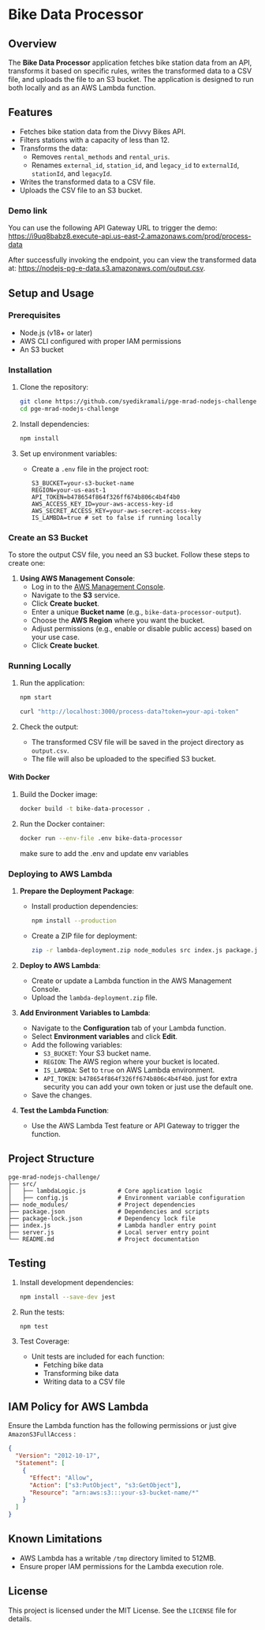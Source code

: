 # Bike Data Processor

## Overview

The **Bike Data Processor** application fetches bike station data from an API, transforms it based on specific rules, writes the transformed data to a CSV file, and uploads the file to an S3 bucket. The application is designed to run both locally and as an AWS Lambda function.

## Features

- Fetches bike station data from the Divvy Bikes API.
- Filters stations with a capacity of less than 12.
- Transforms the data:
  - Removes `rental_methods` and `rental_uris`.
  - Renames `external_id`, `station_id`, and `legacy_id` to `externalId`, `stationId`, and `legacyId`.
- Writes the transformed data to a CSV file.
- Uploads the CSV file to an S3 bucket.

### Demo link

You can use the following API Gateway URL to trigger the demo:
https://i9uq8babz8.execute-api.us-east-2.amazonaws.com/prod/process-data

After successfully invoking the endpoint, you can view the transformed data at:
https://nodejs-pg-e-data.s3.amazonaws.com/output.csv.

## Setup and Usage

### Prerequisites

- Node.js (v18+ or later)
- AWS CLI configured with proper IAM permissions
- An S3 bucket

### Installation

1. Clone the repository:

   ```bash
   git clone https://github.com/syedikramali/pge-mrad-nodejs-challenge.git
   cd pge-mrad-nodejs-challenge
   ```

2. Install dependencies:

   ```bash
   npm install
   ```

3. Set up environment variables:
   - Create a `.env` file in the project root:
     ```plaintext
     S3_BUCKET=your-s3-bucket-name
     REGION=your-us-east-1
     API_TOKEN=b478654f864f326ff674b806c4b4f4b0
     AWS_ACCESS_KEY_ID=your-aws-access-key-id
     AWS_SECRET_ACCESS_KEY=your-aws-secret-access-key
     IS_LAMBDA=true # set to false if running locally
     ```

### Create an S3 Bucket

To store the output CSV file, you need an S3 bucket. Follow these steps to create one:

1. **Using AWS Management Console**:
   - Log in to the [AWS Management Console](https://aws.amazon.com/console/).
   - Navigate to the **S3** service.
   - Click **Create bucket**.
   - Enter a unique **Bucket name** (e.g., `bike-data-processor-output`).
   - Choose the **AWS Region** where you want the bucket.
   - Adjust permissions (e.g., enable or disable public access) based on your use case.
   - Click **Create bucket**.

### Running Locally

1. Run the application:

   ```bash
   npm start
   ```

   ```bash
   curl "http://localhost:3000/process-data?token=your-api-token"
   ```

2. Check the output:
   - The transformed CSV file will be saved in the project directory as `output.csv`.
   - The file will also be uploaded to the specified S3 bucket.

#### With Docker

1. Build the Docker image:

   ```bash
   docker build -t bike-data-processor .
   ```

2. Run the Docker container:
   ```bash
   docker run --env-file .env bike-data-processor
   ```
   make sure to add the .env and update env variables

### Deploying to AWS Lambda

1. **Prepare the Deployment Package**:

   - Install production dependencies:
     ```bash
     npm install --production
     ```
   - Create a ZIP file for deployment:
     ```bash
     zip -r lambda-deployment.zip node_modules src index.js package.json
     ```

2. **Deploy to AWS Lambda**:

   - Create or update a Lambda function in the AWS Management Console.
   - Upload the `lambda-deployment.zip` file.

3. **Add Environment Variables to Lambda**:

   - Navigate to the **Configuration** tab of your Lambda function.
   - Select **Environment variables** and click **Edit**.
   - Add the following variables:
     - `S3_BUCKET`: Your S3 bucket name.
     - `REGION`: The AWS region where your bucket is located.
     - `IS_LAMBDA`: Set to `true` on AWS Lambda environment.
     - `API_TOKEN`: `b478654f864f326ff674b806c4b4f4b0`. just for extra security you can add your own token or just use the default one.
   - Save the changes.

4. **Test the Lambda Function**:
   - Use the AWS Lambda Test feature or API Gateway to trigger the function.

## Project Structure

```
pge-mrad-nodejs-challenge/
├── src/
│   ├── lambdaLogic.js         # Core application logic
│   ├── config.js              # Environment variable configuration
├── node_modules/              # Project dependencies
├── package.json               # Dependencies and scripts
├── package-lock.json          # Dependency lock file
├── index.js                   # Lambda handler entry point
├── server.js                  # Local server entry point
└── README.md                  # Project documentation
```

## Testing

1. Install development dependencies:

   ```bash
   npm install --save-dev jest
   ```

2. Run the tests:

   ```bash
   npm test
   ```

3. Test Coverage:
   - Unit tests are included for each function:
     - Fetching bike data
     - Transforming bike data
     - Writing data to a CSV file

## IAM Policy for AWS Lambda

Ensure the Lambda function has the following permissions or just give `AmazonS3FullAccess` :

```json
{
  "Version": "2012-10-17",
  "Statement": [
    {
      "Effect": "Allow",
      "Action": ["s3:PutObject", "s3:GetObject"],
      "Resource": "arn:aws:s3:::your-s3-bucket-name/*"
    }
  ]
}
```

## Known Limitations

- AWS Lambda has a writable `/tmp` directory limited to 512MB.
- Ensure proper IAM permissions for the Lambda execution role.

## License

This project is licensed under the MIT License. See the `LICENSE` file for details.
